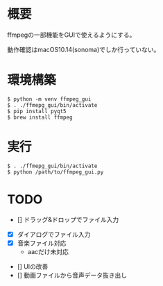 # 概要
ffmpegの一部機能をGUIで使えるようにする。

動作確認はmacOS10.14(sonoma)でしか行っていない。

# 環境構築
```
$ python -m venv ffmpeg_gui
$ . ./ffmepg_gui/bin/activate
$ pip install pyqt5
$ brew install ffmpeg
```

# 実行
```
$ . ./ffmepg_gui/bin/activate
$ python /path/to/ffmpeg_gui.py
```
# TODO
- [] ドラッグ&ドロップでファイル入力
- [X] ダイアログでファイル入力
- [X] 音楽ファイル対応
  - aacだけ未対応
- [] UIの改善
- [] 動画ファイルから音声データ抜き出し